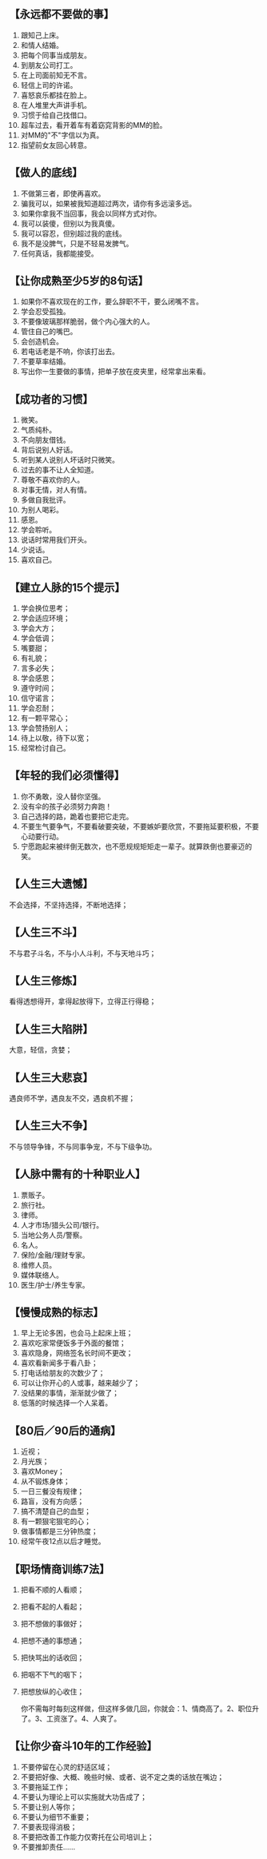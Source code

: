 ## 【永远都不要做的事】
1. 跟知己上床。
2. 和情人结婚。
3. 把每个同事当成朋友。
4. 到朋友公司打工。
5. 在上司面前知无不言。
6. 轻信上司的许诺。
7. 喜怒哀乐都挂在脸上。
8. 在人堆里大声讲手机。
9. 习惯于给自己找借口。
10. 超车过去，看开着车有着窈窕背影的MM的脸。
11. 对MM的"不"字信以为真。
12. 指望前女友回心转意。
## 【做人的底线】
1. 不做第三者，即使再喜欢。
2. 骗我可以，如果被我知道超过两次，请你有多远滚多远。
3. 如果你拿我不当回事，我会以同样方式对你。
4. 我可以装傻，但别以为我真傻。
5. 我可以容忍，但别超过我的底线。
6. 我不是没脾气，只是不轻易发脾气。
7. 任何真话，我都能接受。

## 【让你成熟至少5岁的8句话】
1. 如果你不喜欢现在的工作，要么辞职不干，要么闭嘴不言。
2. 学会忍受孤独。
3. 不要像玻璃那样脆弱，做个内心强大的人。
4. 管住自己的嘴巴。
5. 会创造机会。
6. 若电话老是不响，你该打出去。
7. 不要草率结婚。
8. 写出你一生要做的事情，把单子放在皮夹里，经常拿出来看。

## 【成功者的习惯】
1. 微笑。
2. 气质纯朴。
3. 不向朋友借钱。
4. 背后说别人好话。
5. 听到某人说别人坏话时只微笑。
6. 过去的事不让人全知道。
7. 尊敬不喜欢你的人。
9. 对事无情，对人有情。
10. 多做自我批评。
11. 为别人喝彩。
12. 感恩。
13. 学会聆听。
14. 说话时常用我们开头。
15. 少说话。
16. 喜欢自己。

## 【建立人脉的15个提示】
1. 学会换位思考；
2. 学会适应环境；
3. 学会大方；
4. 学会低调；
5. 嘴要甜；
6. 有礼貌；
7. 言多必失；
8. 学会感恩；
9. 遵守时间；
10. 信守诺言；
11. 学会忍耐；
12. 有一颗平常心；
13. 学会赞扬别人；
14. 待上以敬，待下以宽；
15. 经常检讨自己。

## 【年轻的我们必须懂得】
1. 你不勇敢，没人替你坚强。
2. 没有伞的孩子必须努力奔跑！
3. 自己选择的路，跪着也要把它走完。
4. 不要生气要争气，不要看破要突破，不要嫉妒要欣赏，不要拖延要积极，不要心动要行动。
5. 宁愿跑起来被绊倒无数次，也不愿规规矩矩走一辈子。就算跌倒也要豪迈的笑。

## 【人生三大遗憾】
不会选择，不坚持选择，不断地选择；

## 【人生三不斗】

不与君子斗名，不与小人斗利，不与天地斗巧；

## 【人生三修炼】
看得透想得开，拿得起放得下，立得正行得稳；

## 【人生三大陷阱】
大意，轻信，贪婪；

## 【人生三大悲哀】
遇良师不学，遇良友不交，遇良机不握；

## 【人生三大不争】
不与领导争锋，不与同事争宠，不与下级争功。

## 【人脉中需有的十种职业人】
1. 票贩子。
2. 旅行社。
3. 律师。
4. 人才市场/猎头公司/银行。
5. 当地公务人员/警察。
6. 名人。
7. 保险/金融/理财专家。
8. 维修人员。
9. 媒体联络人。
10. 医生/护士/养生专家。

## 【慢慢成熟的标志】
1. 早上无论多困，也会马上起床上班；
2. 喜欢吃家常便饭多于外面的餐馆；
3. 喜欢隐身，网络签名长时间不更改；
4. 喜欢看新闻多于看八卦；
5. 打电话给朋友的次数少了；
6. 可以让你开心的人或事，越来越少了；
7. 没结果的事情，渐渐就少做了；
8. 低落的时候选择一个人呆着。

## 【80后／90后的通病】
1. 近视；
2. 月光族；
3. 喜欢Money；
4. 从不锻炼身体；
5. 一日三餐没有规律；
6. 路盲，没有方向感；
7. 搞不清楚自己的血型；
8. 有一颗狠宅狠宅的心；
9. 做事情都是三分钟热度；
10. 经常午夜12点以后才睡觉。

## 【职场情商训练7法】
1. 把看不顺的人看顺；
2. 把看不起的人看起；
3. 把不想做的事做好；
4. 把想不通的事想通；
5. 把快骂出的话收回；
6. 把咽不下气的咽下；
7. 把想放纵的心收住；

    你不需每时每刻这样做，但这样多做几回，你就会：1、情商高了。2、职位升了。3、工资涨了。4、人爽了。
## 【让你少奋斗10年的工作经验】
1. 不要停留在心灵的舒适区域；
2. 不要把好像、大概、晚些时候、或者、说不定之类的话放在嘴边；
3. 不要拖延工作；
4. 不要认为理论上可以实施就大功告成了；
5. 不要让别人等你；
6. 不要认为细节不重要；
7. 不要表现得消极；
8. 不要把改善工作能力仅寄托在公司培训上；
9. 不要推卸责任……
